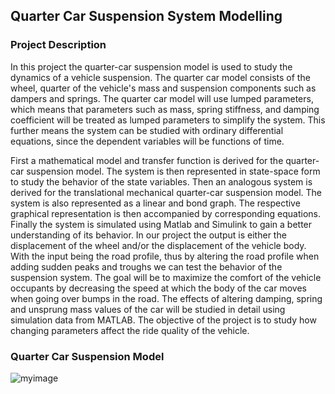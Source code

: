 ## Quarter Car Suspension System Modelling

### Project Description
In this project the quarter-car suspension model is used to study the dynamics of a vehicle suspension. The quarter car model consists of the wheel, 
quarter of the vehicle's mass and suspension components such as dampers and springs. The quarter car model will use lumped parameters, which means that 
parameters such as mass, spring stiffness, and damping coefficient will be treated as lumped parameters to simplify the system. This further means the 
system can be studied with ordinary differential equations, since the dependent variables will be functions of time.

First a mathematical model and transfer function is derived for the quarter-car suspension model. The system is then represented in state-space form to 
study the behavior of the state variables. Then an analogous system is derived for the translational mechanical quarter-car suspension model. The system 
is also represented as a linear and bond graph. The respective graphical representation is then accompanied by corresponding equations. Finally the system 
is simulated using Matlab and Simulink to gain a better understanding of its behavior. In our project the output is either the displacement of the wheel 
and/or the displacement of the vehicle body. With the input being the road profile, thus by altering the road profile when adding sudden peaks and troughs 
we can test the behavior of the suspension system. The goal will be to maximize the comfort of the vehicle occupants by decreasing the speed at which the 
body of the car moves when going over bumps in the road. The effects of altering damping, spring and unsprung mass values of the car will be studied in 
detail using simulation data from MATLAB. The objective of the project is to study how changing parameters affect the ride quality of the vehicle.


### Quarter Car Suspension Model

![myimage](https://user-images.githubusercontent.com/86879362/212531546-ec31c5e7-8900-46ed-b235-8857a270973c.jpg)
